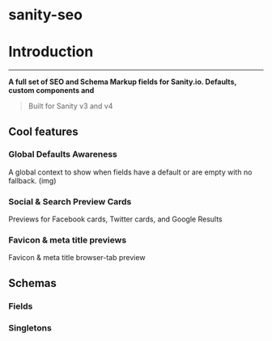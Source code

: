 # sanity-seo

# Introduction
---



<strong>A full set of SEO and Schema Markup fields for Sanity.io. Defaults, custom components and</strong>

> Built for Sanity v3 and v4


## Cool features

### Global Defaults Awareness
A global context to show when fields have a default or are empty with no fallback.
 (img)


### Social & Search Preview Cards
Previews for Facebook cards, Twitter cards, and Google Results

### Favicon & meta title previews
Favicon & meta title browser-tab preview


## Schemas

### Fields

### Singletons


